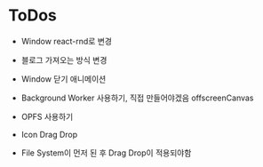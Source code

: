 # ToDos

- Window react-rnd로 변경
- 블로그 가져오는 방식 변경
- Window 닫기 애니메이션
- Background Worker 사용하기, 직접 만들어야겠음 offscreenCanvas

- OPFS 사용하기
- Icon Drag Drop

- File System이 먼저 된 후 Drag Drop이 적용되야함
